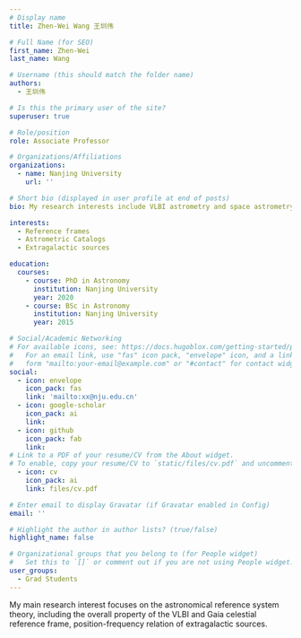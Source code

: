 ```yaml
---
# Display name
title: Zhen-Wei Wang 王圳伟

# Full Name (for SEO)
first_name: Zhen-Wei 
last_name: Wang

# Username (this should match the folder name)
authors:
  - 王圳伟

# Is this the primary user of the site?
superuser: true

# Role/position
role: Associate Professor

# Organizations/Affiliations
organizations:
  - name: Nanjing University
    url: ''

# Short bio (displayed in user profile at end of posts)
bio: My research interests include VLBI astrometry and space astrometry.

interests:
  - Reference frames
  - Astrometric Catalogs
  - Extragalactic sources

education:
  courses:
    - course: PhD in Astronomy
      institution: Nanjing University
      year: 2020
    - course: BSc in Astronomy
      institution: Nanjing University
      year: 2015

# Social/Academic Networking
# For available icons, see: https://docs.hugoblox.com/getting-started/page-builder/#icons
#   For an email link, use "fas" icon pack, "envelope" icon, and a link in the
#   form "mailto:your-email@example.com" or "#contact" for contact widget.
social:
  - icon: envelope
    icon_pack: fas
    link: 'mailto:xx@nju.edu.cn'
  - icon: google-scholar
    icon_pack: ai
    link: 
  - icon: github
    icon_pack: fab
    link: 
# Link to a PDF of your resume/CV from the About widget.
# To enable, copy your resume/CV to `static/files/cv.pdf` and uncomment the lines below.
  - icon: cv
    icon_pack: ai
    link: files/cv.pdf

# Enter email to display Gravatar (if Gravatar enabled in Config)
email: ''

# Highlight the author in author lists? (true/false)
highlight_name: false

# Organizational groups that you belong to (for People widget)
#   Set this to `[]` or comment out if you are not using People widget.
user_groups:
  - Grad Students
---
```


My main research interest focuses on the astronomical reference system theory, including the overall property of the VLBI and Gaia celestial reference frame, position-frequency relation of extragalactic sources.
